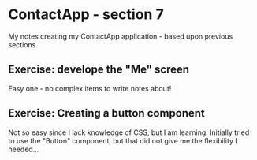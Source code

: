 # ContactApp - section 7

My notes creating my ContactApp application - based upon previous sections.

## Exercise: develope the "Me" screen

Easy one - no complex items to write notes about!

## Exercise: Creating a button component

Not so easy since I lack knowledge of CSS, but I am learning. Initially tried to use the "Button" component, but that did not give me the flexibility I needed...
